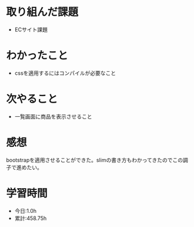 # 取り組んだ課題
- ECサイト課題
# わかったこと
- cssを適用するにはコンパイルが必要なこと
# 次やること
- 一覧画面に商品を表示させること
# 感想
bootstrapを適用させることができた。slimの書き方もわかってきたのでこの調子で進めたい。
# 学習時間
- 今日:1.0h
- 累計:458.75h